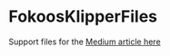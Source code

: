 # FokoosKlipperFiles

Support files for the [Medium article here](https://enzo-lombardi.medium.com/1c8d631b1dd8)

